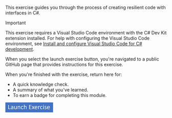 This exercise guides you through the process of creating resilient code with interfaces in C#.

> [!IMPORTANT]
> This exercise requires a Visual Studio Code environment with the C# Dev Kit extension installed. For help with configuring the Visual Studio Code environment, see [Install and configure Visual Studio Code for C# development](/training/modules/install-configure-visual-studio-code/).

When you select the launch exercise button, you're navigated to a public GitHub page that provides instructions for this exercise.

When you're finished with the exercise, return here for:

- A quick knowledge check.
- A summary of what you've learned.
- To earn a badge for completing this module.

[![Button to launch exercise.](../media/button-start-exercise.png)](https://go.microsoft.com/fwlink/?linkid=2303784&azure-portal=true)
